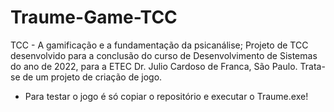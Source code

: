 # Traume-Game-TCC
TCC - A gamificação e a fundamentação da psicanálise;
Projeto de TCC desenvolvido para a conclusão do curso de Desenvolvimento de Sistemas do ano de 2022, para a ETEC Dr. Julio Cardoso de Franca, São Paulo.
Trata-se de um projeto de criação de jogo.

- Para testar o jogo é só copiar o repositório e executar o Traume.exe!
